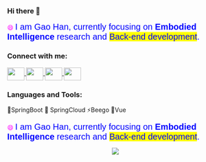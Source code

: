 ### Hi there 👋

<!--
**gaohan-cmd/gaohan-cmd** is a ✨ _special_ ✨ repository because its `README.md` (this file) appears on your GitHub profile.

Here are some ideas to get you started:

- 🔭 I’m currently working on ...
- 🌱 I’m currently learning ...
- 👯 I’m looking to collaborate on ...
- 🤔 I’m looking for help with ...
- 💬 Ask me about ...
- 📫 How to reach me: ...
- 😄 Pronouns: ...
- ⚡ Fun fact: ...
-->
<head>
<link href="https://fonts.googleapis.com/icon?family=Material+Icons" rel="stylesheet">
</head>
<p align="left">
  <span style="font-family: 'Comic Sans MS', cursive; color: #FF00FF;">😄</span>
  <span style="font-family: 'Arial', sans-serif; color: #0000FF; font-size: 20px;">
    I am Gao Han, currently focusing on 
    <span style="font-weight: bold;">Embodied Intelligence</span> research and 
    <span style="background-color: #FFFF00;">Back-end development</span>.
  </span>
</p>


<h3 align="left">Connect with me:</h3>
<p align="left">
	<a href="https://hexo-ghca818.vercel.app/" target="blank">
		<img align="center" src="https://cdn.jsdelivr.net/npm/simple-icons@3.0.1/icons/twitter.svg" alt="" height="30" width="40" />
	</a>
	<a href="https://hexo-ghca818.vercel.app/" target="blank">
		<img align="center" src="https://cdn.jsdelivr.net/npm/simple-icons@3.0.1/icons/linkedin.svg" alt="" height="30" width="40" />
	</a>
	<a href="https://hexo-ghca818.vercel.app/" target="blank">
		<img align="center" src="https://cdn.jsdelivr.net/npm/simple-icons@3.0.1/icons/instagram.svg" alt="" height="30" width="40" />
	</a>
	<a href="https://hexo-ghca818.vercel.app/" target="blank">
		<img align="center" src="https://cdn.jsdelivr.net/npm/simple-icons@3.0.1/icons/youtube.svg" alt="" height="30" width="40" />
	</a>
</p>
<div align="left">
<h3 align="left">Languages and Tools:</h3>
<div class="tech-stack">
  <span class="tech-item spring-boot">🔭SpringBoot</span>
  <span class="tech-item spring-cloud">🌱 SpringCloud</span>
  <span class="tech-item beego">⚡Beego</span>
  <span class="tech-item vue">👯Vue</span>
</div>
<p align="left">
  <span style="font-family: 'Comic Sans MS', cursive; color: #FF00FF;">😄</span>
  <span style="font-family: 'Arial', sans-serif; color: #0000FF; font-size: 20px;">
    I am Gao Han, currently focusing on 
    <span style="font-weight: bold;">Embodied Intelligence</span> research and 
    <span style="background-color: #FFFF00;">Back-end development</span>.
  </span>
</p>

  
<div align="center">
  <img src="https://github-readme-stats.vercel.app/api?username=gaohan-cmd&show_icons=true&theme=onedark" /> 
</div>
